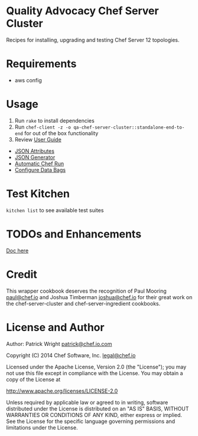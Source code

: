 Quality Advocacy Chef Server Cluster
========
Recipes for installing, upgrading and testing Chef Server 12 topologies.

# Requirements
* aws config

# Usage
1. Run `rake` to install dependencies
1. Run `chef-client -z -o qa-chef-server-cluster::standalone-end-to-end` for out of the box functionality
1. Review [User Guide](docs/user-guide.md)
 * [JSON Attributes](docs/user-guide.md#setting-json-attributes-via-chef-client)
 * [JSON Generator](docs/user-guide.md#generate-json-attributes)
 * [Automatic Chef Run](docs/user-guide.md#initiate-chef-run-with-generated-config)
 * [Configure Data Bags](docs/user-guide.md#data-bags)

# Test Kitchen
`kitchen list` to see available test suites

# TODOs and Enhancements
[Doc here](docs/TODO.md)

# Credit
This wrapper cookbook deserves the recognition of Paul Mooring <paul@chef.io> and 
Joshua Timberman <joshua@chef.io> for their great work on the chef-server-cluster and chef-server-ingredient cookbooks.

# License and Author
Author: Patrick Wright patrick@chef.io.com

Copyright (C) 2014 Chef Software, Inc. legal@chef.io

Licensed under the Apache License, Version 2.0 (the "License"); you may not use this file except in compliance with the License. You may obtain a copy of the License at

http://www.apache.org/licenses/LICENSE-2.0

Unless required by applicable law or agreed to in writing, software distributed under the License is distributed on an "AS IS" BASIS, WITHOUT WARRANTIES OR CONDITIONS OF ANY KIND, either express or implied. See the License for the specific language governing permissions and limitations under the License.
